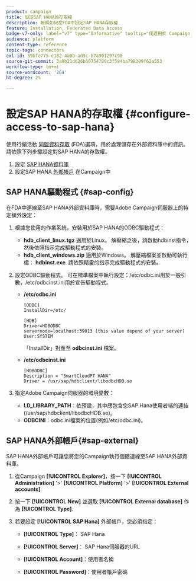 ```yaml
---
product: campaign
title: 設定SAP HANA的存取權
description: 瞭解如何在FDA中設定SAP HANA存取權
feature: Installation, Federated Data Access
badge-v7-only: label="v7" type="Informative" tooltip="僅適用於 Campaign Classic v7"
audience: platform
content-type: reference
topic-tags: connectors
exl-id: 39bfe775-e182-4a0b-ad3c-b7a901297c90
source-git-commit: 3a9b21d626b60754789c3f594ba798309f62a553
workflow-type: tm+mt
source-wordcount: '264'
ht-degree: 2%

---
```


# 設定SAP HANA的存取權 {#configure-access-to-sap-hana}



使用行銷活動 [同盟資料存取](../../installation/using/about-fda.md) (FDA)選項，用於處理儲存在外部資料庫中的資訊。 請依照下列步驟設定對SAP HANA的存取權。

1. 設定 [SAP HANA資料庫](#sap-config)
1. 設定SAP HANA [外部帳戶](#sap-external) 在Campaign中

## SAP HANA驅動程式 {#sap-config}

在FDA中連線至SAP HANA外部資料庫時，需要Adobe Campaign伺服器上的特定額外設定：

1. 根據您使用的作業系統，安裝用於SAP HANA的ODBC驅動程式：

   * **hdb_client_linux.tgz** 適用於Linux。 解壓縮之後，請啟動hdbinst指令，然後依照指示完成驅動程式的安裝。
   * **hdb_client_windows.zip** 適用於Windows。 解壓縮檔案並啟動可執行檔： **hdbinst.exe**. 請依照精靈的指示完成驅動程式的安裝。

1. 設定ODBC驅動程式。 可在標準檔案中執行設定：/etc/odbc.ini用於一般引數，/etc/odbcinst.ini用於宣告驅動程式。

   * **/etc/odbc.ini**

     ```
     [ODBC]
     InstallDir=/etc/
     
     [HDB]
     Driver=HDBODBC
     servernode=localhost:39013 (this value depend of your server)
     User:SYSTEM
     ```

     「InstallDir」對應至 **odbcinst.ini** 檔案。

   * **/etc/odbcinst.ini**

     ```
     [HDBODBC]
     Description = "SmartCloudPT HANA"
     Driver = /usr/sap/hdbclient/libodbcHDB.so
     ```

1. 指定Adobe Campaign伺服器的環境變數：

   * **LD_LIBRARY_PATH**：依預設，其中應包含您SAP Hana使用者端的連結(/usr/sap/hdbclient/libodbcHDB.so)。
   * **ODBCINI**：odbc.ini檔案的位置(例如/etc/odbc.ini)。

## SAP HANA外部帳戶{#sap-external}

SAP HANA外部帳戶可讓您將您的Campaign執行個體連線至SAP HANA外部資料庫。

1. 從Campaign **[!UICONTROL Explorer]**，按一下 **[!UICONTROL Administration]** &#39;>&#39; **[!UICONTROL Platform]** &#39;>&#39; **[!UICONTROL External accounts]**.

1. 按一下 **[!UICONTROL New]** 並選取 **[!UICONTROL External database]** 作為 **[!UICONTROL Type]**.

1. 若要設定 **[!UICONTROL SAP Hana]** 外部帳戶，您必須指定：

   * **[!UICONTROL Type]**： SAP Hana

   * **[!UICONTROL Server]**： SAP Hana伺服器的URL

   * **[!UICONTROL Account]**：使用者名稱

   * **[!UICONTROL Password]**：使用者帳戶密碼
